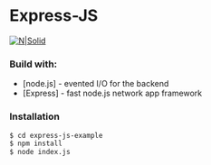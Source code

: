 # Express-JS

[![N|Solid](https://cdn-media-1.freecodecamp.org/images/YPGVGgxYKzPpRZzTZIgfWgTvQ4T0E8zaLpkZ)](https://expressjs.com/)

### Build with:

- [node.js] - evented I/O for the backend
- [Express] - fast node.js network app framework

### Installation

```sh
$ cd express-js-example
$ npm install
$ node index.js
```
